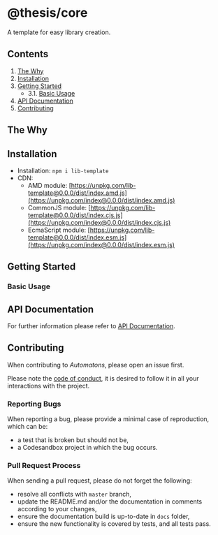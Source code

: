 # @thesis/core

A template for easy library creation.

## Contents
1. [The Why](#the-why)
2. [Installation](#installation)
3. [Getting Started](#getting-started)
   * 3.1. [Basic Usage](#basic-usage)
4. [API Documentation](#api-documentation)
5. [Contributing](#contributing)

## The Why

## Installation
* Installation: `npm i lib-template`
* CDN:
   * AMD module: [https://unpkg.com/lib-template@0.0.0/dist/index.amd.js](https://unpkg.com/index@0.0.0/dist/index.amd.js)
   * CommonJS module: [https://unpkg.com/lib-template@0.0.0/dist/index.cjs.js](https://unpkg.com/index@0.0.0/dist/index.cjs.js)
   * EcmaScript module: [https://unpkg.com/lib-template@0.0.0/dist/index.esm.js](https://unpkg.com/index@0.0.0/dist/index.esm.js)

## Getting Started

### Basic Usage

## API Documentation
For further information please refer to
[API Documentation](https://8coon.github.io/automatons/).

## Contributing
When contributing to *Automatons*, please open an issue first.

Please note the [code of conduct](CODE_OF_CONDUCT.md), it is desired to
follow it in all your interactions with the project.

### Reporting Bugs
When reporting a bug, please provide a minimal case of reproduction, which
can be:
 * a test that is broken but should not be,
 * a Codesandbox project in which the bug occurs.

### Pull Request Process
When sending a pull request, please do not forget the following:
 * resolve all conflicts with `master` branch,
 * update the README.md and/or the documentation in comments according
 to your changes,
 * ensure the documentation build is up-to-date in `docs` folder,
 * ensure the new functionality is covered by tests, and all tests pass.
